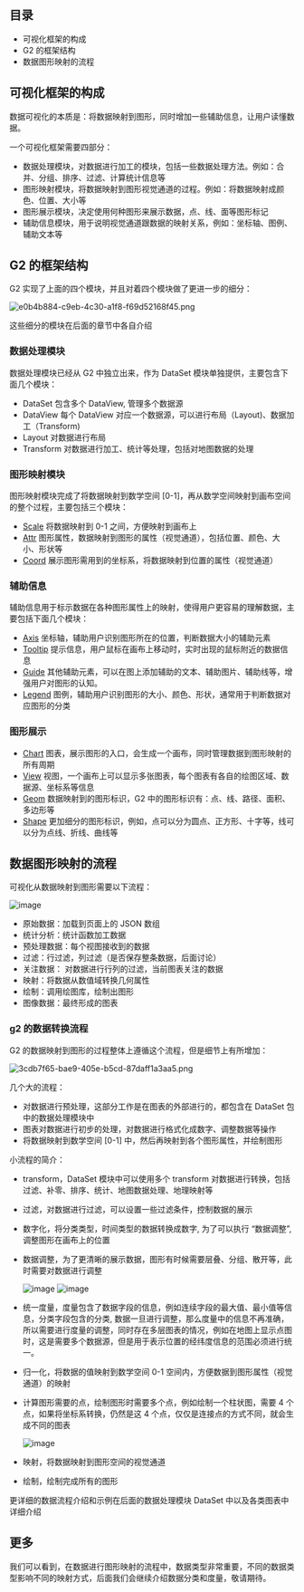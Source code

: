 <!--
index: 1
title: 可视化框架设计
authors:
  - name: 萧庆
    avatar: ${assets}/image/members/xiaoqing.jpg
date: "2017-11-22"
landscape: ${assets}/image/vis/blog/g2-archi-introduce.jpg
-->

## 目录

* 可视化框架的构成
* G2 的框架结构
* 数据图形映射的流程

## 可视化框架的构成

数据可视化的本质是：将数据映射到图形，同时增加一些辅助信息，让用户读懂数据。

一个可视化框架需要四部分：
* 数据处理模块，对数据进行加工的模块，包括一些数据处理方法。例如：合并、分组、排序、过滤、计算统计信息等
* 图形映射模块，将数据映射到图形视觉通道的过程。例如：将数据映射成颜色、位置、大小等
* 图形展示模块，决定使用何种图形来展示数据，点、线、面等图形标记
* 辅助信息模块，用于说明视觉通道跟数据的映射关系，例如：坐标轴、图例、辅助文本等

## G2 的框架结构

G2 实现了上面的四个模块，并且对着四个模块做了更进一步的细分：

![e0b4b884-c9eb-4c30-a1f8-f69d52168f45.png](https://gw.alipayobjects.com/zos/rmsportal/tpLLgZWOaMPqQKyxLsGN.png) 

这些细分的模块在后面的章节中各自介绍

### 数据处理模块

数据处理模块已经从 G2 中独立出来，作为 DataSet 模块单独提供，主要包含下面几个模块：

* DataSet 包含多个 DataView, 管理多个数据源
* DataView 每个 DataView 对应一个数据源，可以进行布局（Layout)、数据加工（Transform)
* Layout 对数据进行布局
* Transform 对数据进行加工、统计等处理，包括对地图数据的处理

### 图形映射模块

图形映射模块完成了将数据映射到数学空间 [0-1]，再从数学空间映射到画布空间的整个过程，主要包括三个模块：

* [Scale](/zh-cn/g2/3.x/tutorial/scale.html) 将数据映射到 0-1 之间，方便映射到画布上
* [Attr](/zh-cn/g2/3.x/tutorial/attr.html) 图形属性，数据映射到图形的属性（视觉通道），包括位置、颜色、大小、形状等
* [Coord](/zh-cn/g2/3.x/tutorial/coord.html) 展示图形需用到的坐标系，将数据映射到位置的属性（视觉通道）

### 辅助信息

辅助信息用于标示数据在各种图形属性上的映射，使得用户更容易的理解数据，主要包括下面几个模块：
* [Axis](/zh-cn/g2/3.x/tutorial/axes.html) 坐标轴，辅助用户识别图形所在的位置，判断数据大小的辅助元素
* [Tooltip](/zh-cn/g2/3.x/tutorial/tooltip.html) 提示信息，用户鼠标在画布上移动时，实时出现的鼠标附近的数据信息
* [Guide](/zh-cn/g2/3.x/tutorial/guide.html) 其他辅助元素，可以在图上添加辅助的文本、辅助图片、辅助线等，增强用户对图形的认知。
* [Legend](/zh-cn/g2/3.x/tutorial/legend.html) 图例，辅助用户识别图形的大小、颜色、形状，通常用于判断数据对应图形的分类

### 图形展示

* [Chart](/zh-cn/g2/3.x/tutorial/create-chart.html) 图表，展示图形的入口，会生成一个画布，同时管理数据到图形映射的所有周期
* [View](/zh-cn/g2/3.x/tutorial/how-to-create-view.html) 视图，一个画布上可以显示多张图表，每个图表有各自的绘图区域、数据源、坐标系等信息
* [Geom](/zh-cn/g2/3.x/tutorial/geom.html) 数据映射到的图形标识，G2 中的图形标识有：点、线、路径、面积、多边形等
* [Shape](/zh-cn/g2/3.x/tutorial/geom.html#_几何标记和图形形状) 更加细分的图形标识，例如，点可以分为圆点、正方形、十字等，线可以分为点线、折线、曲线等


## 数据图形映射的流程

可视化从数据映射到图形需要以下流程：

![image](https://gw.alipayobjects.com/zos/rmsportal/ftaXEHuBzyHUAlMGwnos.png)

* 原始数据：加载到页面上的 JSON 数组
* 统计分析：统计函数加工数据
* 预处理数据：每个视图接收到的数据
* 过滤：行过滤，列过滤（是否保存整条数据，后面讨论）
* 关注数据： 对数据进行行列的过滤，当前图表关注的数据
* 映射：将数据从数值域转换几何属性
* 绘制：调用绘图库，绘制出图形
* 图像数据：最终形成的图表

### g2 的数据转换流程

G2 的数据映射到图形的过程整体上遵循这个流程，但是细节上有所增加：

![3cdb7f65-bae9-405e-b5cd-87daff1a3aa5.png](https://gw.alipayobjects.com/zos/rmsportal/PJhhvRtPjpEspyWwVnBQ.png) 

几个大的流程：

* 对数据进行预处理，这部分工作是在图表的外部进行的，都包含在 DataSet 包中的数据处理模块中
* 图表对数据进行初步的处理，对数据进行格式化成数字、调整数据等操作
* 将数据映射到数学空间 [0-1] 中，然后再映射到各个图形属性，并绘制图形

小流程的简介：

* transform，DataSet 模块中可以使用多个 transform 对数据进行转换，包括过滤、补零、排序、统计、地图数据处理、地理映射等
* 过滤，对数据进行过滤，可以设置一些过滤条件，控制数据的展示
* 数字化，将分类类型，时间类型的数据转换成数字, 为了可以执行 “数据调整”, 调整图形在画布上的位置
* 数据调整，为了更清晰的展示数据，图形有时候需要层叠、分组、散开等，此时需要对数据进行调整

  ![image](https://gw.alipayobjects.com/zos/rmsportal/pnWwcbPSMGOpxBNaIuaH.png)
  ![image](https://gw.alipayobjects.com/zos/rmsportal/RMFKTiAVVlwVTgyAwHck.png)

* 统一度量，度量包含了数据字段的信息，例如连续字段的最大值、最小值等信息，分类字段包含的分类, 数据一旦进行调整，那么度量中的信息不再准确，所以需要进行度量的调整，同时存在多层图表的情况，例如在地图上显示点图时，这是需要多个数据源，但是用于表示位置的经纬度信息的范围必须进行统一。
* 归一化，将数据的值映射到数学空间 0-1 空间内，方便数据到图形属性（视觉通道）的映射
* 计算图形需要的点，绘制图形时需要多个点，例如绘制一个柱状图，需要 4 个点，如果将坐标系转换，仍然是这 4 个点，仅仅是连接点的方式不同，就会生成不同的图表

  ![image](https://gw.alipayobjects.com/zos/rmsportal/bKibtAIWKvDfahfpFhuk.png)

* 映射，将数据映射到图形空间的视觉通道
* 绘制，绘制完成所有的图形

更详细的数据流程介绍和示例在后面的数据处理模块 DataSet 中以及各类图表中详细介绍

## 更多

我们可以看到，在数据进行图形映射的流程中，数据类型非常重要，不同的数据类型影响不同的映射方式，后面我们会继续介绍数据分类和度量，敬请期待。
